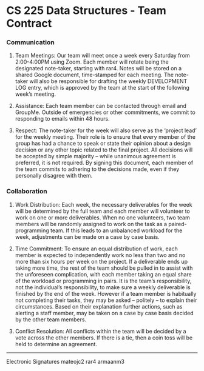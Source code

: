# CS 225 Data Structures - Team Contract

### Communication

1. Team Meetings: Our team will meet once a week every Saturday from 2:00-4:00PM using Zoom. Each member will rotate being the designated note-taker, starting with rar4. Notes will be stored on a shared Google document, time-stamped for each meeting. The note-taker will also be responsible for drafting the weekly DEVELOPMENT LOG entry, which is approved by the team at the start of the following week’s meeting.

2. Assistance: Each team member can be contacted through email and GroupMe. Outside
of emergencies or other commitments, we commit to responding to emails within 48 hours.

3. Respect: The note-taker for the week will also serve as the ‘project lead’ for the weekly meeting. Their role is to ensure that every member of the group has had a chance to speak or state their opinion about a design decision or any other topic related to the final project. All decisions will be accepted by simple majority – while unanimous agreement is preferred, it is not required. By signing this document, each member of the team commits to adhering to the decisions made, even if they personally disagree with them.

### Collaboration

1. Work Distribution: Each week, the necessary deliverables for the week will be determined by the full team and each member will volunteer to work on one or more deliverables. When no one volunteers, two team members will be randomly assigned to work on the task as a paired-programming team. If this leads to an unbalanced workload for the week, adjustments can be made on a case by case basis.

2. Time Commitment: To ensure an equal distribution of work, each member is expected to
independently work no less than two and no more than six hours per week on the project.
If a deliverable ends up taking more time, the rest of the team should be pulled in to assist with the unforeseen complication, with each member taking an equal share of the workload or programming in pairs. It is the team’s responsibility, not the individual’s responsibility, to make sure a weekly deliverable is finished by the end of the week.
However if a team member is habitually not completing their tasks, they may be asked –
politely – to explain their circumstances. Based on their explanation further actions, such as alerting a staff member, may be taken on a case by case basis decided by the other team members.

3. Conflict Resolution: All conflicts within the team will be decided by a vote across the other members. If there is a tie, then a coin toss will be held to determine an agreement.

---

Electronic Signatures
mateojc2
rar4
armaanm3
